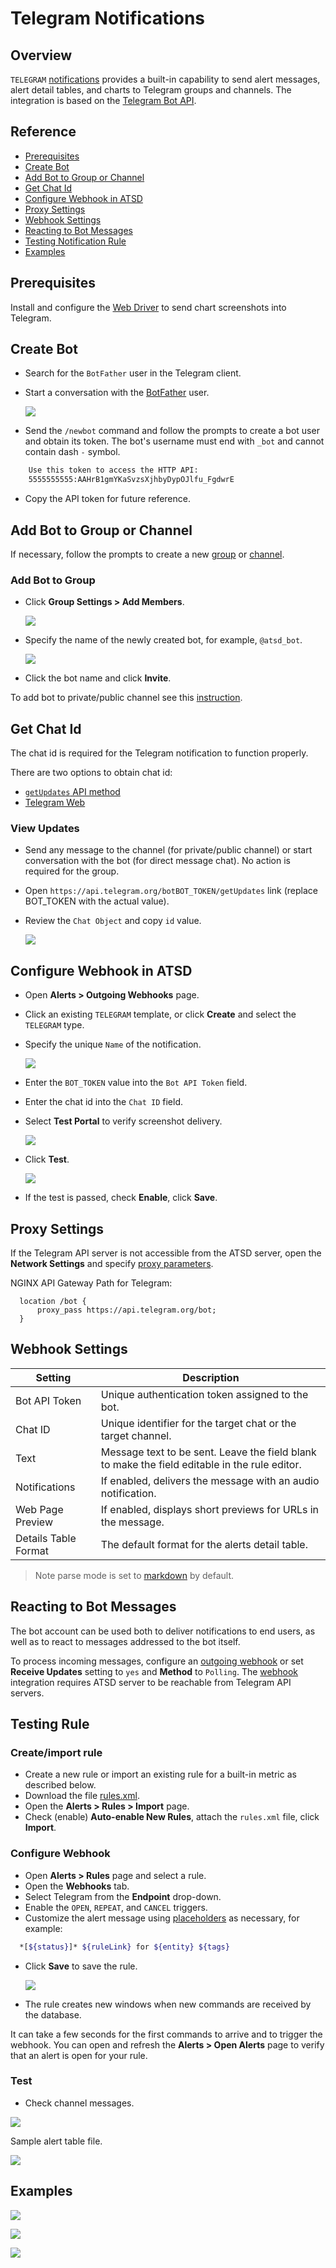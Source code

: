 # Telegram Notifications

## Overview

`TELEGRAM` [notifications](../notifications/README.md) provides a built-in capability to send alert messages, alert detail tables, and charts to Telegram groups and channels. The integration is based on the [Telegram Bot API](https://core.telegram.org/bots/api).

## Reference

* [Prerequisites](#prerequisites)
* [Create Bot](#create-bot)
* [Add Bot to Group or Channel](#add-bot-to-group-or-channel)
* [Get Chat Id](#get-chat-id)
* [Configure Webhook in ATSD](#configure-webhook-in-atsd)
* [Proxy Settings](#proxy-settings)
* [Webhook Settings](#webhook-settings)
* [Reacting to Bot Messages](#reacting-to-bot-messages)
* [Testing Notification Rule](#testing-rule)
* [Examples](#examples)

## Prerequisites

Install and configure the [Web Driver](web-driver.md) to send chart screenshots into Telegram.

## Create Bot

* Search for the `BotFather` user in the Telegram client.
* Start a conversation with the [BotFather](https://telegram.me/botfather) user.

    ![](./images/botfather.png)

* Send the `/newbot` command and follow the prompts to create a bot user and obtain its token. The bot's username must end with `_bot` and cannot contain dash `-` symbol.

```txt
    Use this token to access the HTTP API:
    5555555555:AAHrB1gmYKaSvzsXjhbyDypOJlfu_FgdwrE
```

* Copy the API token for future reference.

## Add Bot to Group or Channel

If necessary, follow the prompts to create a new [group](https://telegram.org/faq#q-how-do-i-create-a-grou) or [channel](https://telegram.org/faq_channels#q-what-39s-a-channel).

### Add Bot to Group

* Click **Group Settings > Add Members**.

   ![](./images/telegram_3.png)

* Specify the name of the newly created bot, for example, `@atsd_bot`.

   ![](./images/telegram_4.png)

* Click the bot name and click **Invite**.

To add bot to private/public channel see this [instruction](telegram-add-bot-to-channel.md).

## Get Chat Id

The chat id is required for the Telegram notification to function properly.

There are two options to obtain chat id:

* [`getUpdates` API method](#view-updates)
* [Telegram Web](telegram-get-chat-id.md)

### View Updates

* Send any message to the channel (for private/public channel) or start conversation with the bot (for direct message chat). No action is required for the group.
* Open `https://api.telegram.org/botBOT_TOKEN/getUpdates` link (replace BOT_TOKEN with the actual value).
* Review the `Chat Object` and copy `id` value.

    ![](./images/chat_object.png)

## Configure Webhook in ATSD

* Open **Alerts > Outgoing Webhooks** page.
* Click an existing `TELEGRAM` template, or click **Create** and select the `TELEGRAM` type.
* Specify the unique `Name` of the notification.

    ![](./images/telegram_2.png)

* Enter the `BOT_TOKEN` value into the `Bot API Token` field.
* Enter the chat id into the `Chat ID` field.
* Select **Test Portal** to verify screenshot delivery.

  ![](./images/telegram_12.png)

* Click **Test**.

  ![](./images/telegram_1.png)

* If the test is passed, check **Enable**, click **Save**.

## Proxy Settings

If the Telegram API server is not accessible from the ATSD server, open the **Network Settings** and specify [proxy parameters](../notifications/README.md#network-settings).

NGINX API Gateway Path for Telegram:

```ls
  location /bot {
      proxy_pass https://api.telegram.org/bot;
  }
```

## Webhook Settings

|**Setting**|**Description**|
|---|---|
|Bot API Token|Unique authentication token assigned to the bot.|
|Chat ID|Unique identifier for the target chat or the target channel.|
|Text|Message text to be sent. Leave the field blank to make the field editable in the rule editor.|
|Notifications|If enabled, delivers the message with an audio notification.|
|Web Page Preview|If enabled, displays short previews for URLs in the message.|
|Details Table Format|The default format for the alerts detail table.|

> Note parse mode is set to [markdown](https://core.telegram.org/bots/api#markdown-style) by default.

## Reacting to Bot Messages

The bot account can be used both to deliver notifications to end users, as well as to react to messages addressed to the bot itself.

To process incoming messages, configure an [outgoing webhook](outgoing-webhook-telegram.md) or set **Receive Updates** setting to `yes` and **Method** to `Polling`. The [webhook](outgoing-webhook-telegram.md) integration requires ATSD server to be reachable from Telegram API servers.

## Testing Rule

### Create/import rule

* Create a new rule or import an existing rule for a built-in metric as described below.
* Download the file [rules.xml](./resources/rules.xml).
* Open the **Alerts > Rules > Import** page.
* Check (enable) **Auto-enable New Rules**, attach the `rules.xml` file, click **Import**.

### Configure Webhook

* Open **Alerts > Rules** page and select a rule.
* Open the **Webhooks** tab.
* Select Telegram from the **Endpoint** drop-down.
* Enable the `OPEN`, `REPEAT`, and `CANCEL` triggers.
* Customize the alert message using [placeholders](../placeholders.md) as necessary, for example:

```bash
  *[${status}]* ${ruleLink} for ${entity} ${tags}
```

* Click **Save** to save the rule.

  ![](./images/telegram_11.png)

* The rule creates new windows when new commands are received by the database.

It can take a few seconds for the first commands to arrive and to trigger the webhook. You can open and refresh the **Alerts > Open Alerts** page to verify that an alert is open for your rule.

### Test

* Check channel messages.

![](./images/telegram_13.png)

Sample alert table file.

![](./images/test_2.png)

## Examples

![](./images/example1.png)

![](./images/example2.png)

![](./images/example3.png)
